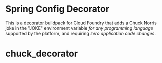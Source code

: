 # Spring Config Decorator

This is a [decorator](https://github.com/cf-platform-eng/meta-buildpack/blob/master/README.md#decorators) buildpack
for Cloud Foundry that adds a Chuck Norris joke in the "JOKE" environment variable *for any programming
language* supported by the platform, and requiring *zero application code changes*.

# chuck_decorator
